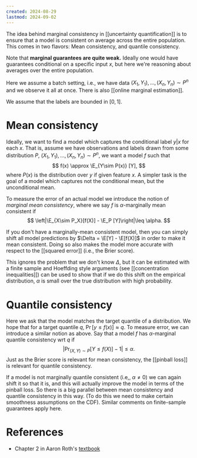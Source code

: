 ```yaml
---
created: 2024-08-29
lastmod: 2024-09-02
---
```


The idea behind marginal consistency in [[uncertainty quantification]] is to ensure that a model is consistent on average across the entire population. This comes in two flavors: Mean consistency, and quantile consistency. 

Note that **marginal guarantees are quite weak.**  Ideally one would have guarantees conditional on a specific input $x$, but here we're reasoning about averages over the entire population. 

Here we assume a batch setting, i.e., we have data $(X_1,Y_1),\dots,(X_n,Y_n)\sim P^n$ and we observe it all at once. There is also [[online marginal estimation]].  

We assume that the labels are bounded in $[0,1]$. 

# Mean consistency 

Ideally, we want to find a model which captures the conditional label $y|x$ for each $x$. That is, assume we have observations and labels drawn from some distribution $P$, $(X_1,Y_1),\dots,(X_n,Y_n)\sim P^n$, we want a model $f$ such that
$$
f(x) \approx \E_{Y\sim P(x)} [Y],
$$
where $P(x)$ is the distribution over $y$ if given feature $x$.  A simpler task is the goal of a model which captures not the conditional mean, but the unconditional mean. 

To measure the error of an actual model we introduce the notion of _marginal mean consistency_, where we say $f$ is $\alpha$-marginally mean consistent if 
$$
\left|\E_{X\sim P_X}[f(X)] - \E_P [Y]\right|\leq \alpha.
$$

If you don't have a marginally-mean consistent model, then you can simply shift all model predictions by $\Delta = \E[Y] - \E[f(X)]$ in order to make it mean consistent. Doing so also makes the model more accurate with respect to the [[squared error]] (i.e., the Brier score). 

This ignores the problem that we don't know $\Delta$, but it can be estimated with a finite sample and Hoeffding style arguments (see [[concentration inequalities]]) can be used to show that if we do this shift on the empirical distribution, $\alpha$ is small over the true distribution with high probability. 

# Quantile consistency 

Here we ask that the model matches the target quantile of a distribution. We hope that for a target quantile $q$, $\Pr[y\leq f(x)]\approx q$. To measure error, we can introduce a similar notion as above. Say that a model $f$ has $\alpha$-marginal quantile consistency wrt $q$ if 
$$
\left| \Pr_{(X,Y)\sim P}[Y\leq f(X)] -1\right|\leq \alpha.
$$
Just as the Brier score is relevant for mean consistency, the [[pinball loss]] is relevant for quantile consistency.

If a model is not marginally quantile consistent (i.e,, $\alpha\neq 0$) we can again shift it so that it is, and this will actually improve the model in terms of the pinball loss. So there is a big parallel between mean consistency and quantile consistency in this way. (To do this we need to make certain smoothness assumptions on the CDF). Similar comments on finite-sample guarantees apply here. 



# References 
- Chapter 2 in Aaron Roth's [textbook](https://www.cis.upenn.edu/~aaroth/uncertainty-notes.pdf)